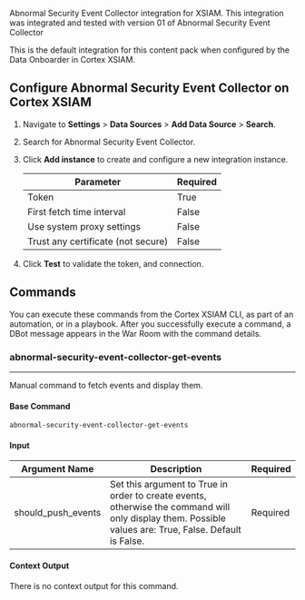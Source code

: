 Abnormal Security Event Collector integration for XSIAM.
This integration was integrated and tested with version 01 of Abnormal Security Event Collector

This is the default integration for this content pack when configured by the Data Onboarder in Cortex XSIAM.

## Configure Abnormal Security Event Collector on Cortex XSIAM

1. Navigate to **Settings** > **Data Sources** > **Add Data Source** > **Search**.
2. Search for Abnormal Security Event Collector.
3. Click **Add instance** to create and configure a new integration instance.

    | **Parameter** | **Required** |
    | --- | --- |
    | Token | True |
    | First fetch time interval | False |
    | Use system proxy settings | False |
    | Trust any certificate (not secure) | False |

4. Click **Test** to validate the token, and connection.
## Commands
You can execute these commands from the Cortex XSIAM CLI, as part of an automation, or in a playbook.
After you successfully execute a command, a DBot message appears in the War Room with the command details.
### abnormal-security-event-collector-get-events
***
Manual command to fetch events and display them.


#### Base Command

`abnormal-security-event-collector-get-events`
#### Input

| **Argument Name** | **Description** | **Required** |
| --- | --- | --- |
| should_push_events | Set this argument to True in order to create events, otherwise the command will only display them. Possible values are: True, False. Default is False. | Required | 


#### Context Output

There is no context output for this command.
